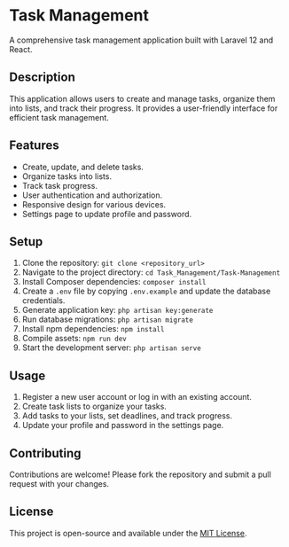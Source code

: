 # Task Management

A comprehensive task management application built with Laravel 12 and React.

## Description

This application allows users to create and manage tasks, organize them into lists, and track their progress. It provides a user-friendly interface for efficient task management.

## Features

-   Create, update, and delete tasks.
-   Organize tasks into lists.
-   Track task progress.
-   User authentication and authorization.
-   Responsive design for various devices.
-   Settings page to update profile and password.

## Setup

1.  Clone the repository: `git clone <repository_url>`
2.  Navigate to the project directory: `cd Task_Management/Task-Management`
3.  Install Composer dependencies: `composer install`
4.  Create a `.env` file by copying `.env.example` and update the database credentials.
5.  Generate application key: `php artisan key:generate`
6.  Run database migrations: `php artisan migrate`
7.  Install npm dependencies: `npm install`
8.  Compile assets: `npm run dev`
9.  Start the development server: `php artisan serve`

## Usage

1.  Register a new user account or log in with an existing account.
2.  Create task lists to organize your tasks.
3.  Add tasks to your lists, set deadlines, and track progress.
4.  Update your profile and password in the settings page.

## Contributing

Contributions are welcome! Please fork the repository and submit a pull request with your changes.

## License

This project is open-source and available under the [MIT License](LICENSE).
